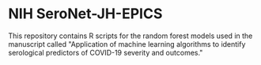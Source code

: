 # NIH SeroNet-JH-EPICS
This repository contains R scripts for the random forest models used in the manuscript called "Application of machine learning algorithms to identify serological predictors of COVID-19 severity and outcomes."
